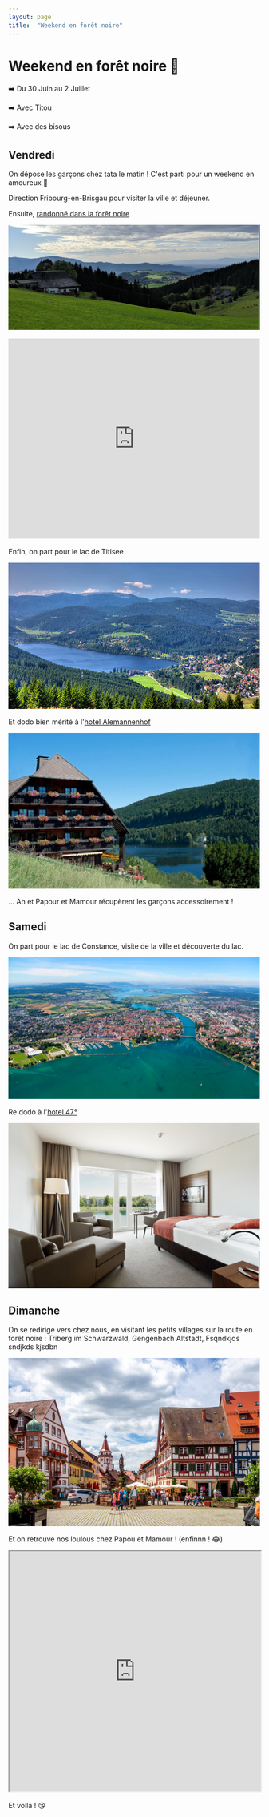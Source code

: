 ```yaml
---
layout: page
title:  "Weekend en forêt noire"
---
```

<style>header,footer{display: none}</style>

# Weekend en forêt noire 🥰

➡️ Du 30 Juin au 2 Juillet

➡️ Avec Titou

➡️ Avec des bisous

## Vendredi

On dépose les garçons chez tata le matin ! C'est parti pour un weekend en amoureux 💞

Direction Fribourg-en-Brisgau pour visiter la ville et déjeuner.

Ensuite, [randonné dans la forêt noire](https://www.alltrails.com/fr/randonnee/germany/baden-wurttemberg/sankt-margen-zu-den-zweribach-wasserfallen?sh=csw6il)

![Rando](assets/rando.jpg)

<iframe class="alltrails" src="https://www.alltrails.com/fr/widget/trail/germany/baden-wurttemberg/sankt-margen-zu-den-zweribach-wasserfallen?u=m&sh=csw6il" width="100%" height="400" frameborder="0" scrolling="no" marginheight="0" marginwidth="0" title="AllTrails: Trail Guides and Maps for Hiking, Camping, and Running"></iframe>

Enfin, on part pour le lac de Titisee

![Lac](assets/titisee.jpg)

Et dodo bien mérité à l'[hotel Alemannenhof](https://www.booking.com/hotel/de/boutique-alemannenhof-titisee1.fr.html)

![Hotel Alemannenhof](assets/nuit1.jpg)

... Ah et Papour et Mamour récupèrent les garçons accessoirement !

## Samedi

On part pour le lac de Constance, visite de la ville et découverte du lac.

![constance](assets/constance.jpg)

Re dodo à l'[hotel 47°](https://www.booking.com/hotel/de/47deg.fr.html)

![Hotel 47°](assets/nuit2.jpg)

## Dimanche

On se redirige vers chez nous, en visitant les petits villages sur la route en forêt noire : Triberg im Schwarzwald, Gengenbach Altstadt, Fsqndkjqs sndjkds kjsdbn

![Village](assets/village.jpg)

Et on retrouve nos loulous chez Papou et Mamour ! (enfinnn ! 😂)

<iframe src="https://www.google.com/maps/d/embed?mid=1-HWyw0yiRtwshQoyQiuR76ktMfGQ5jg&ehbc=2E312F" width="100%" height="480"></iframe>

Et voilà ! 😘
